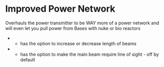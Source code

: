 # Improved Power Network
Overhauls the power transmitter to be WAY more of a power network and will even let you pull power from Bases with nuke or bio reactors

- - has the option to increase or decrease length of beams
- - has the option to make the main beam require line of sight - off by default
